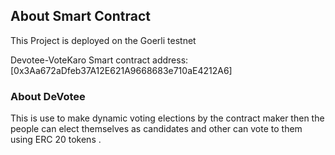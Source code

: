 ## About Smart Contract

This Project is deployed on the Goerli testnet

Devotee-VoteKaro Smart contract address: [0x3Aa672aDfeb37A12E621A9668683e710aE4212A6]

### About DeVotee

This is use to make dynamic voting elections by the contract maker then the people can elect themselves as candidates and other can vote to them using ERC 20 tokens . 




